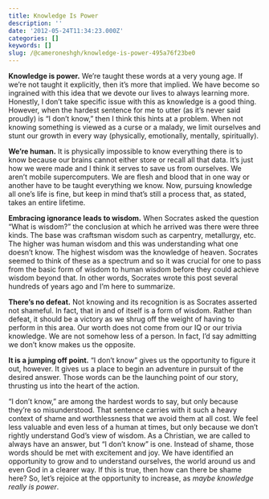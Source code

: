 ```yaml
---
title: Knowledge Is Power
description: ''
date: '2012-05-24T11:34:23.000Z'
categories: []
keywords: []
slug: /@cameroneshgh/knowledge-is-power-495a76f23be0
---
```


**Knowledge is power.** We’re taught these words at a very young age. If we’re not taught it explicitly, then it’s more that implied. We have become so ingrained with this idea that we devote our lives to always learning more. Honestly, I don’t take specific issue with this as knowledge is a good thing. However, when the hardest sentence for me to utter (as it’s never said proudly) is “I don’t know,” then I think this hints at a problem. When not knowing something is viewed as a curse or a malady, we limit ourselves and stunt our growth in every way (physically, emotionally, mentally, spiritually).

**We’re human.** It is physically impossible to know everything there is to know because our brains cannot either store or recall all that data. It’s just how we were made and I think it serves to save us from ourselves. We aren’t mobile supercomputers. We are flesh and blood that in one way or another have to be taught everything we know. Now, pursuing knowledge all one’s life is fine, but keep in mind that’s still a process that, as stated, takes an entire lifetime.

**Embracing ignorance leads to wisdom.** When Socrates asked the question “What is wisdom?” the conclusion at which he arrived was there were three kinds. The base was craftsman wisdom such as carpentry, metallurgy, etc. The higher was human wisdom and this was understanding what one doesn’t know. The highest wisdom was the knowledge of heaven. Socrates seemed to think of these as a spectrum and so it was crucial for one to pass from the basic form of wisdom to human wisdom before they could achieve wisdom beyond that. In other words, Socrates wrote this post several hundreds of years ago and I’m here to summarize.

**There’s no defeat.** Not knowing and its recognition is as Socrates asserted not shameful. In fact, that in and of itself is a form of wisdom. Rather than defeat, it should be a victory as we shrug off the weight of having to perform in this area. Our worth does not come from our IQ or our trivia knowledge. We are not somehow less of a person. In fact, I’d say admitting we don’t know makes us the opposite.

**It is a jumping off point.** “I don’t know” gives us the opportunity to figure it out, however. It gives us a place to begin an adventure in pursuit of the desired answer. Those words can be the launching point of our story, thrusting us into the heart of the action.

“I don’t know,” are among the hardest words to say, but only because they’re so misunderstood. That sentence carries with it such a heavy context of shame and worthlessness that we avoid them at all cost. We feel less valuable and even less of a human at times, but only because we don’t rightly understand God’s view of wisdom. As a Christian, we are called to always have an answer, but “I don’t know” is one. Instead of shame, those words should be met with excitement and joy. We have identified an opportunity to grow and to understand ourselves, the world around us and even God in a clearer way. If this is true, then how can there be shame here? So, let’s rejoice at the opportunity to increase, as _maybe knowledge really is power_.